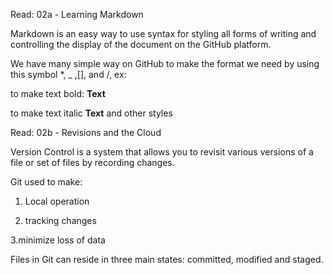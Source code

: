  Read: 02a - Learning Markdown


Markdown is an easy way to use syntax for styling all forms of writing and controlling the display of the document on the GitHub platform.

We have many simple way on GitHub to make the format we need by using this symbol *, _ ,[], and /, ex:

to make text bold: **Text**

to make text italic __Text__ and other styles

Read: 02b - Revisions and the Cloud

Version Control is a system that allows you to revisit various versions of a file or set of files by recording changes.

Git used to make:

1. Local operation

2. tracking changes

3.minimize loss of data

Files in Git can reside in three main states: committed, modified and staged.
